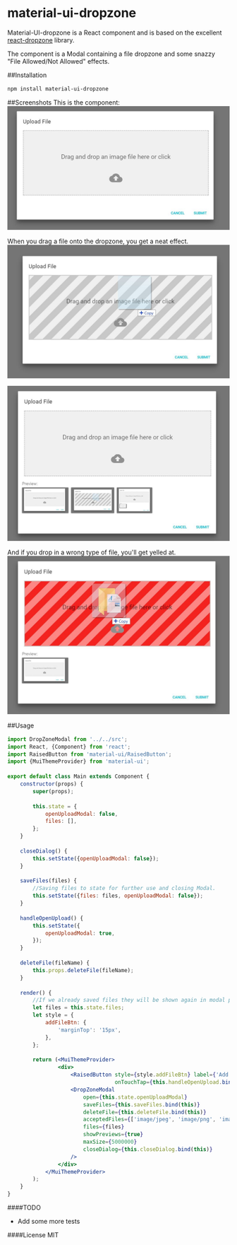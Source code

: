 # material-ui-dropzone
Material-UI-dropzone is a React component and is based on the excellent [react-dropzone](https://github.com/react-dropzone/react-dropzone) library.

The component is a Modal containing a file dropzone and some snazzy "File Allowed/Not Allowed" effects.

##Installation
```sh
npm install material-ui-dropzone
```

##Screenshots
This is the component:
![dropzone modal](./pics/demo_pic.jpg)  

When you drag a file onto the dropzone, you get a neat effect.
![dropzone modal](./pics/demo_pic2.jpg)  

![dropzone modal](./pics/demo_pic5.jpg)

And if you drop in a wrong type of file, you'll get yelled at.
![dropzone modal](./pics/demo_pic4.jpg)

##Usage
```jsx
import DropZoneModal from '../../src';
import React, {Component} from 'react';
import RaisedButton from 'material-ui/RaisedButton';
import {MuiThemeProvider} from 'material-ui';

export default class Main extends Component {
    constructor(props) {
        super(props);

        this.state = {
            openUploadModal: false,
            files: [],
        };
    }

    closeDialog() {
        this.setState({openUploadModal: false});
    }

    saveFiles(files) {
        //Saving files to state for further use and closing Modal.
        this.setState({files: files, openUploadModal: false});
    }

    handleOpenUpload() {
        this.setState({
            openUploadModal: true,
        });
    }

    deleteFile(fileName) {
        this.props.deleteFile(fileName);
    }

    render() {
        //If we already saved files they will be shown again in modal preview.
        let files = this.state.files;
        let style = {
            addFileBtn: {
                'marginTop': '15px',
            },
        };

        return (<MuiThemeProvider>
                <div>
                    <RaisedButton style={style.addFileBtn} label={'Add Image'}
                                  onTouchTap={this.handleOpenUpload.bind(this)}/>
                    <DropZoneModal
                        open={this.state.openUploadModal}
                        saveFiles={this.saveFiles.bind(this)}
                        deleteFile={this.deleteFile.bind(this)}
                        acceptedFiles={['image/jpeg', 'image/png', 'image/bmp']}
                        files={files}
                        showPreviews={true}
                        maxSize={5000000}
                        closeDialog={this.closeDialog.bind(this)}
                    />
                </div>
            </MuiThemeProvider>
        );
    }
}
```



####TODO
* Add some more tests

####License
MIT
